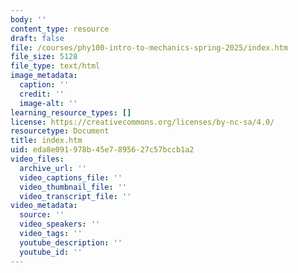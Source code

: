 ```yaml
---
body: ''
content_type: resource
draft: false
file: /courses/phy100-intro-to-mechanics-spring-2025/index.htm
file_size: 5128
file_type: text/html
image_metadata:
  caption: ''
  credit: ''
  image-alt: ''
learning_resource_types: []
license: https://creativecommons.org/licenses/by-nc-sa/4.0/
resourcetype: Document
title: index.htm
uid: eda8e091-978b-45e7-8956-27c57bccb1a2
video_files:
  archive_url: ''
  video_captions_file: ''
  video_thumbnail_file: ''
  video_transcript_file: ''
video_metadata:
  source: ''
  video_speakers: ''
  video_tags: ''
  youtube_description: ''
  youtube_id: ''
---
```

